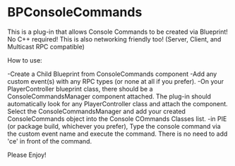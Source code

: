 # BPConsoleCommands

This is a plug-in that allows Console Commands to be created via Blueprint! No C++ required! This is also networking friendly too! (Server, Client, and Multicast RPC compatible)

How to use:

-Create a Child Blueprint from ConsoleCommands component
-Add any custom event(s) with any RPC types (or none at all if you prefer).
-On your PlayerController blueprint class, there should be a ConsoleCommandsManager component attached. The plug-in should automatically look for any PlayerController class and attach the component. Select the ConsoleCommandsManager and add your created ConsoleCommands object into the Console COmmands Classes list.
-in PIE (or package build, whichever you prefer), Type the console command via the custom event name and execute the command. There is no need to add 'ce' in front of the command.


Please Enjoy! 
